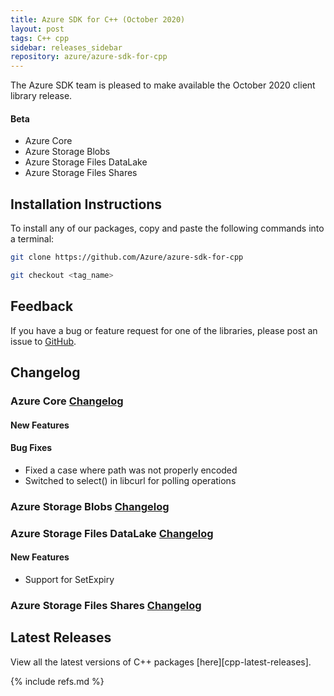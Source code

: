 ```yaml
---
title: Azure SDK for C++ (October 2020)
layout: post
tags: C++ cpp
sidebar: releases_sidebar
repository: azure/azure-sdk-for-cpp
---
```


The Azure SDK team is pleased to make available the October 2020 client library release.

#### Beta

- Azure Core
- Azure Storage Blobs
- Azure Storage Files DataLake
- Azure Storage Files Shares

## Installation Instructions

To install any of our packages, copy and paste the following commands into a terminal:

```bash
git clone https://github.com/Azure/azure-sdk-for-cpp

git checkout <tag_name>
```

## Feedback

If you have a bug or feature request for one of the libraries, please post an issue to [GitHub](https://github.com/Azure/azure-sdk-for-cpp/issues).

## Changelog

### Azure Core [Changelog](https://github.com/Azure/azure-sdk-for-cpp/blob/master/sdk/core/azure-core/CHANGELOG.md)

#### New Features

#### Bug Fixes

- Fixed a case where path was not properly encoded
- Switched to select() in libcurl for polling operations

### Azure Storage Blobs [Changelog](https://github.com/Azure/azure-sdk-for-cpp/blob/master/sdk/storage/azure-storage-blobs/CHANGELOG.md#100-beta2-2020-09-09)

### Azure Storage Files DataLake [Changelog](https://github.com/Azure/azure-sdk-for-cpp/blob/master/sdk/storage/azure-storage-files-datalake/CHANGELOG.md#100-beta2-2020-09-09)

#### New Features

- Support for SetExpiry

### Azure Storage Files Shares [Changelog](https://github.com/Azure/azure-sdk-for-cpp/blob/master/sdk/storage/azure-storage-files-shares/CHANGELOG.md#100-beta2-2020-09-09)

## Latest Releases

View all the latest versions of C++ packages [here][cpp-latest-releases].

{% include refs.md %}
